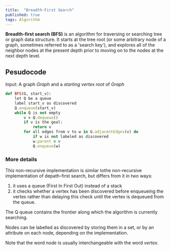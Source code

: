 ```yaml
---
title:  "Breadth-First Search"
published: true
tags: Algorithm
---
```


**Breadth-first search (BFS)** is an algorithm for traversing or searching tree or graph
data structure. It starts at the tree root (or some arbitrary node of a graph, sometimes
referred to as a 'search key'), and explores all of the neighbor nodes at the present
depth prior to moving on to the nodes at the next depth level.

## Pesudocode

Input: A graph *Graph* and a *starting vertex root* of *Graph*

```ruby
def BFS(G, start_v):
    let Q be a queue
    label start_v as discovered
    Q.enqueue(start_v)
    while Q is not empty
        v = Q.dequeue()
        if v is the goal:
            return v
        for all edges from v to w in G.adjacentEdges(v) do
            if w is not labeled as discovered
            w.parent = v
            Q.enqueue(w)
```

### More details

This non-recursive implementation is similar tothe non-recursive implementation of
depath-first search, but differs from it in two ways:

1. it uses a queue (First In First Out) instead of a stack
2. it checks whether a vertex has been discovered before enqueueing the vertex rather than
   delaying this check until the vertex is dequeued from the queue.

The Q queue contains the frontier along which the algorithm is currently searching.

Nodes can be labelled as discovered by storing them in a set, or by an attribute on each
node, depending on the implementation.

Note that the word *node* is usually interchangeable with the word *vertex*.
